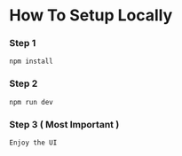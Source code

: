 # How To Setup Locally

### Step 1
`npm install`
### Step 2
 `npm run dev`
### Step 3 ( Most Important )
 `Enjoy the UI`
